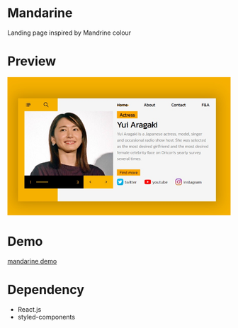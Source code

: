 # Mandarine

Landing page inspired by Mandrine colour

# Preview 

![mandarine preview](./site-preview.jpg)

# Demo

[mandarine demo](https://mandarine-terada.netlify.app)

# Dependency

- React.js
- styled-components